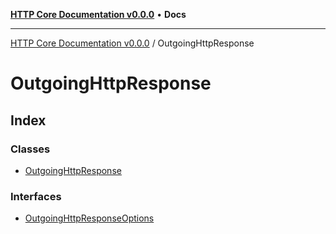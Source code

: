 [**HTTP Core Documentation v0.0.0**](../README.md) • **Docs**

***

[HTTP Core Documentation v0.0.0](../modules.md) / OutgoingHttpResponse

# OutgoingHttpResponse

## Index

### Classes

- [OutgoingHttpResponse](classes/OutgoingHttpResponse.md)

### Interfaces

- [OutgoingHttpResponseOptions](interfaces/OutgoingHttpResponseOptions.md)

